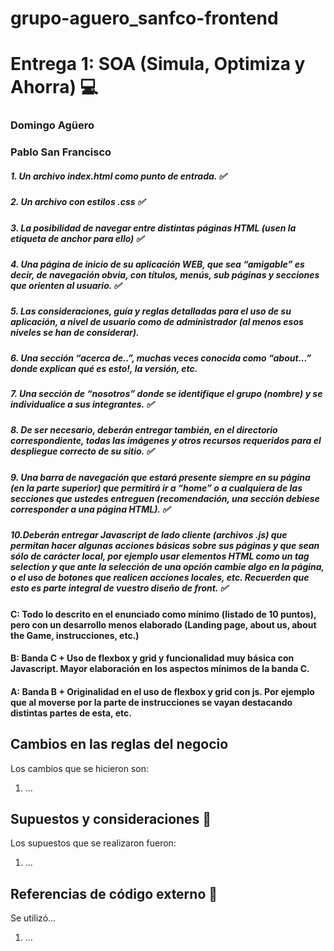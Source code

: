 # grupo-aguero_sanfco-frontend 

# Entrega 1: SOA (Simula, Optimiza y Ahorra) :computer:

### Domingo Agüero
### Pablo San Francisco



##### 1. Un archivo index.html como punto de entrada. ✅

##### 2. Un archivo con estilos .css ✅

##### 3. La posibilidad de navegar entre distintas páginas HTML (usen la etiqueta de anchor para ello) ✅

##### 4. Una página de inicio de su aplicación WEB, que sea “amigable” es decir, de navegación obvia, con títulos, menús, sub páginas y secciones que orienten al usuario. ✅

##### 5. Las consideraciones, guía y reglas detalladas para el uso de su aplicación, a nivel de usuario como de administrador (al menos esos niveles se han de considerar).

##### 6. Una sección “acerca de..”, muchas veces conocida como “about...” donde explican qué es esto!, la versión, etc.

##### 7. Una sección de “nosotros” donde se identifique el grupo (nombre) y se individualice a sus integrantes. ✅

##### 8. De ser necesario, deberán entregar también, en el directorio correspondiente, todas las imágenes y otros recursos requeridos para el despliegue correcto de su sitio. ✅

##### 9. Una barra de navegación que estará presente siempre en su página (en la parte superior) que permitirá ir a “home” o a cualquiera de las secciones que ustedes entreguen (recomendación, una sección debiese corresponder a una página HTML). ✅

##### 10.Deberán entregar Javascript de lado cliente (archivos .js) que permitan hacer algunas acciones básicas sobre sus páginas y que sean sólo de carácter local, por ejemplo usar elementos HTML como un tag selection y que ante la selección de una opción cambie algo en la página, o el uso de botones que realicen acciones locales, etc. Recuerden que esto es parte integral de vuestro diseño de front. ✅

#### C: Todo lo descrito en el enunciado como mínimo (listado de 10 puntos), pero con un desarrollo menos elaborado (Landing page, about us, about the Game, instrucciones, etc.) 

#### B: Banda C + Uso de flexbox y grid y funcionalidad muy básica con Javascript. Mayor elaboración en los aspectos mínimos de la banda C. 

#### A: Banda B + Originalidad en el uso de flexbox y grid con js. Por ejemplo que al moverse por la parte de instrucciones se vayan destacando distintas partes de esta, etc.


## Cambios en las reglas del negocio

Los cambios que se hicieron son:

1. ...

## Supuestos y consideraciones :thinking:

Los supuestos que se realizaron fueron:

1. ...


## Referencias de código externo :book:

Se utilizó...

1. ...




